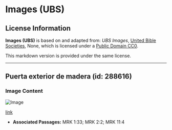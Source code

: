 # Images (UBS)

## License Information

**Images (UBS)** is based on and adapted from: _UBS Images_, [United Bible Societies](https://unitedbiblesocieties.org/), None, which is licensed under a [Public Domain CC0](https://creativecommons.org/public-domain/cc0/).

This markdown version is provided under the same license.



--------------------------------

## Puerta exterior de madera (id: 288616)

### Image Content

![Image](https://cdn.aquifer.bible/aquifer-content/resources/Media/PTZ-0058_wooden_outside_door.jpg)

[link](https://cdn.aquifer.bible/aquifer-content/resources/Media/PTZ-0058_wooden_outside_door.jpg)

* **Associated Passages:** MRK 1:33; MRK 2:2; MRK 11:4

